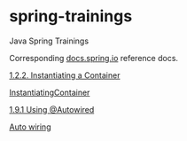 # spring-trainings

Java Spring Trainings

Corresponding [docs.spring.io](https://docs.spring.io/spring-framework/docs/current/reference/html/index.html) reference docs.

[1.2.2. Instantiating a Container](https://docs.spring.io/spring-framework/docs/current/reference/html/core.html#beans-factory-instantiation)

[InstantiatingContainer](https://github.com/a-f-larionov/spring-trainings/blob/main/src/test/java/demo002/container/InstantiatingContainer.java)

[1.9.1 Using @Autowired](https://docs.spring.io/spring-framework/docs/current/reference/html/core.html#beans-autowired-annotation)

[Auto wiring](https://github.com/a-f-larionov/spring-trainings/tree/main/src/test/java/demo002/autowiring)